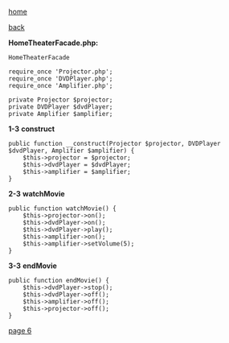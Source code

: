 [home](./page01.md)

[back](./page04.md)

**HomeTheaterFacade.php:**

```
HomeTheaterFacade
```


```
require_once 'Projector.php';
require_once 'DVDPlayer.php';
require_once 'Amplifier.php';
```

```
private Projector $projector;
private DVDPlayer $dvdPlayer;
private Amplifier $amplifier;
```

**1-3** **construct**
```
public function __construct(Projector $projector, DVDPlayer $dvdPlayer, Amplifier $amplifier) {
    $this->projector = $projector;
    $this->dvdPlayer = $dvdPlayer;
    $this->amplifier = $amplifier;
}
```

**2-3** **watchMovie**
```
public function watchMovie() {
    $this->projector->on();
    $this->dvdPlayer->on();
    $this->dvdPlayer->play();
    $this->amplifier->on();
    $this->amplifier->setVolume(5);
}
```

**3-3** **endMovie**
```
public function endMovie() {
    $this->dvdPlayer->stop();
    $this->dvdPlayer->off();
    $this->amplifier->off();
    $this->projector->off();
}
```



[page 6](./page06.md)
